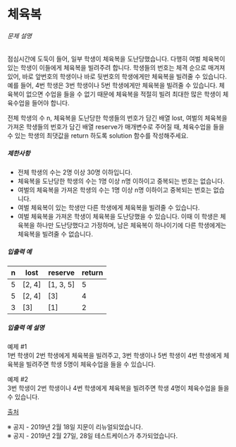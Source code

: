 # 체육복

<h6>문제 설명</h6>
<p>점심시간에 도둑이 들어, 일부 학생이 체육복을 도난당했습니다. 다행히 여벌 체육복이 있는 학생이 이들에게 체육복을 빌려주려 합니다. 학생들의 번호는 체격 순으로 매겨져 있어, 바로 앞번호의 학생이나 바로 뒷번호의 학생에게만 체육복을 빌려줄 수 있습니다. 예를 들어, 4번 학생은 3번 학생이나 5번 학생에게만 체육복을 빌려줄 수 있습니다. 체육복이 없으면 수업을 들을 수 없기 때문에 체육복을 적절히 빌려 최대한 많은 학생이 체육수업을 들어야 합니다.</p>

<p>전체 학생의 수 n, 체육복을 도난당한 학생들의 번호가 담긴 배열 lost, 여벌의 체육복을 가져온 학생들의 번호가 담긴 배열 reserve가 매개변수로 주어질 때, 체육수업을 들을 수 있는 학생의 최댓값을 return 하도록 solution 함수를 작성해주세요.</p>

<h5>제한사항</h5>

<ul>
    <li>전체 학생의 수는 2명 이상 30명 이하입니다.</li>
    <li>체육복을 도난당한 학생의 수는 1명 이상 n명 이하이고 중복되는 번호는 없습니다.</li>
    <li>여벌의 체육복을 가져온 학생의 수는 1명 이상 n명 이하이고 중복되는 번호는 없습니다.</li>
    <li>여벌 체육복이 있는 학생만 다른 학생에게 체육복을 빌려줄 수 있습니다.</li>
    <li>여벌 체육복을 가져온 학생이 체육복을 도난당했을 수 있습니다. 이때 이 학생은 체육복을 하나만 도난당했다고 가정하며, 남은 체육복이 하나이기에 다른 학생에게는 체육복을 빌려줄 수 없습니다.</li>
</ul>

<h5>입출력 예</h5>
<table>
    <thead>
        <tr>
            <th>n</th>
            <th>lost</th>
            <th>reserve</th>
            <th>return</th>
        </tr>
    </thead>
    <tbody>
        <tr>
            <td>5</td>
            <td>[2, 4]</td>
            <td>[1, 3, 5]</td>
            <td>5</td>
        </tr>
        <tr>
            <td>5</td>
            <td>[2, 4]</td>
            <td>[3]</td>
            <td>4</td>
        </tr>
        <tr>
            <td>3</td>
            <td>[3]</td>
            <td>[1]</td>
            <td>2</td>
        </tr>
    </tbody>
</table>
<h5>입출력 예 설명</h5>

<p>
    예제 #1
    <br>
    1번 학생이 2번 학생에게 체육복을 빌려주고, 3번 학생이나 5번 학생이 4번 학생에게 체육복을 빌려주면 학생 5명이 체육수업을 들을 수 있습니다.
</p>

<p>
    예제 #2
    <br>
    3번 학생이 2번 학생이나 4번 학생에게 체육복을 빌려주면 학생 4명이 체육수업을 들을 수 있습니다.
</p>

<p>
    <a href="http://hsin.hr/coci/archive/2009_2010/contest6_tasks.pdf" target="_blank" rel="noopener">출처</a>
</p>

<p>
    ※ 공지 - 2019년 2월 18일 지문이 리뉴얼되었습니다.
    <br>
    ※ 공지 - 2019년 2월 27일, 28일 테스트케이스가 추가되었습니다.
</p>